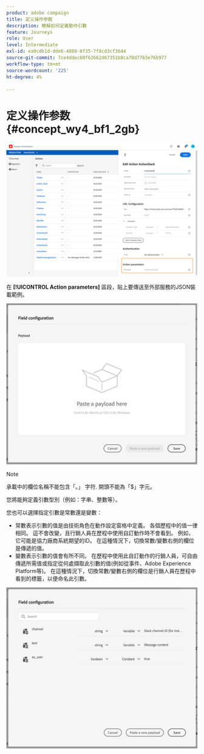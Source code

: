 ```yaml
---
product: adobe campaign
title: 定义操作参数
description: 瞭解如何定義動作引數
feature: Journeys
role: User
level: Intermediate
exl-id: ea9cdb1d-dde6-4080-8f35-7f8cd3cf3644
source-git-commit: 7ce4ddec60f62662d67351b8ca70d7763e76b977
workflow-type: tm+mt
source-wordcount: '225'
ht-degree: 4%

---
```


# 定义操作参数 {#concept_wy4_bf1_2gb}

![](../assets/messageparameterssection.png)

在 **[!UICONTROL Action parameters]** 區段，貼上要傳送至外部服務的JSON裝載範例。

![](../assets/customactionpayloadmessage.png)

>[!NOTE]
>
>承載中的欄位名稱不能包含「。」 字符. 開頭不能為「$」字元。

您將能夠定義引數型別（例如：字串、整數等）。

您也可以選擇指定引數是常數還是變數：

* 常數表示引數的值是由技術角色在動作設定窗格中定義。 各個歷程中的值一律相同。 這不會改變，且行銷人員在歷程中使用自訂動作時不會看到。 例如，它可能是協力廠商系統期望的ID。 在這種情況下，切換常數/變數右側的欄位是傳遞的值。
* 變數表示引數的值會有所不同。 在歷程中使用此自訂動作的行銷人員，可自由傳遞所需值或指定從何處擷取此引數的值(例如從事件、Adobe Experience Platform等)。 在這種情況下，切換常數/變數右側的欄位是行銷人員在歷程中看到的標籤，以便命名此引數。

![](../assets/customactionpayloadmessage2.png)
